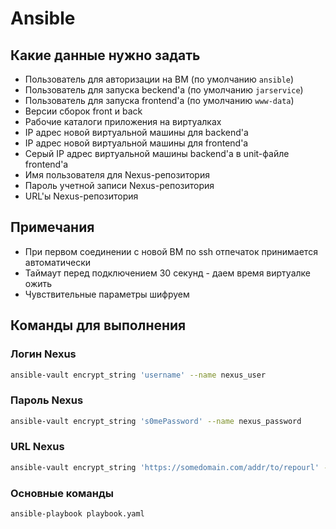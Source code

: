 # Ansible

## Какие данные нужно задать

- Пользователь для авторизации на ВМ (по умолчанию `ansible`)
- Пользователь для запуска beckend'а (по умолчанию `jarservice`)
- Пользователь для запуска frontend'а (по умолчанию `www-data`)
- Версии сборок front и back
- Рабочие каталоги приложения на виртуалках
- IP адрес новой виртуальной машины для backend'а
- IP адрес новой виртуальной машины для frontend'а
- Серый IP адрес виртуальной машины backend'а в unit-файле frontend'а
- Имя пользователя для Nexus-репозитория
- Пароль учетной записи Nexus-репозитория
- URL'ы Nexus-репозитория

## Примечания

- При первом соединении с новой ВМ по ssh отпечаток принимается автоматически
- Таймаут перед подключением 30 секунд - даем время виртуалке ожить
- Чувствительные параметры шифруем

## Команды для выполнения

### Логин Nexus

```bash
ansible-vault encrypt_string 'username' --name nexus_user
```

### Пароль Nexus

```bash
ansible-vault encrypt_string 's0mePassword' --name nexus_password
```

### URL Nexus

```bash
ansible-vault encrypt_string 'https://somedomain.com/addr/to/repourl' --name nexus_url
```

### Основные команды

```bash
ansible-playbook playbook.yaml
```
